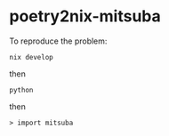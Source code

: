 # poetry2nix-mitsuba

To reproduce the problem:

```
nix develop
```

then
```
python
```

then
```
> import mitsuba
```


